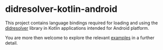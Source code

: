 # didresolver-kotlin-android

This project contains language bindings required for loading and using the [didresolver](https://github.com/e-id-admin/didresolver) library in Kotlin applications intended for Android platform.

You are more then welcome to explore the relevant [examples](https://github.com/e-id-admin/didresolver-examples) in a further detail.
